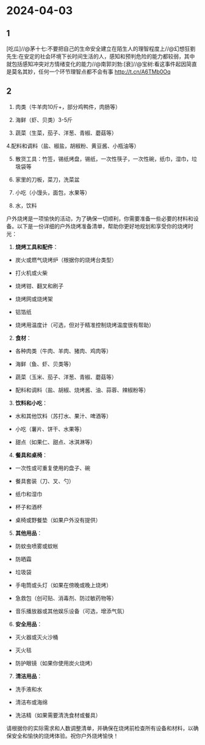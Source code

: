 # 2024-04-03

## 1


[吃瓜]//@茅十七:不要把自己的生命安全建立在陌生人的理智程度上//@幻想狂劉先生:在安定的社会环境下长时间生活的人，感知和预判危险的能力都较弱，其中就包括感知冲突对方情绪变化的能力//@南郭刘勃:[衰]//@宝树:看这事件起因简直是莫名其妙，任何一个环节理智点都不会有事 http://t.cn/A6TMb0Oq






## 2


1. 肉类（牛羊肉10斤+，部分鸡鸭件，肉肠等）

2. 海鲜（虾、贝类）3-5斤

3. 蔬菜（生菜，茄子、洋葱、青椒、蘑菇等）

4.配料和调料（盐、椒盐，胡椒粉、黄豆酱、小瓶油等）

5. 散货工具：竹签，锡纸烤盘，锡纸，一次性筷子，一次性碗，纸巾，湿巾，垃圾袋等

6. 家里的刀板，菜刀，洗菜盆

7. 小吃（小馒头，面包，水果等）

8. 水，饮料


户外烧烤是一项愉快的活动，为了确保一切顺利，你需要准备一些必要的材料和设备。以下是一份详细的户外烧烤准备清单，帮助你更好地规划和享受你的烧烤时光：

1. **烧烤工具和配件**：

 - 炭火或燃气烧烤炉（根据你的烧烤台类型）

 - 打火机或火柴

 - 烧烤钳、翻叉和刷子

 - 烧烤网或烧烤架

 - 铝箔纸

 - 烧烤用温度计（可选，但对于精准控制烧烤温度很有帮助）

2. **食材**：

 - 各种肉类（牛肉、羊肉、猪肉、鸡肉等）

 - 海鲜（鱼、虾、贝类等）

 - 蔬菜（玉米、茄子、洋葱、青椒、蘑菇等）

 - 配料和调料（盐、胡椒、烧烤酱、油、蒜蓉、辣椒粉等）

3. **饮料和小吃**：

 - 水和其他饮料（苏打水、果汁、啤酒等）

 - 小吃（薯片、饼干、水果等）

 - 甜点（如果仁、甜点、冰淇淋等）

4. **餐具和桌椅**：

 - 一次性或可重复使用的盘子、碗

 - 餐具套装（刀、叉、勺）

 - 纸巾和湿巾

 - 杯子和酒杯

 - 桌椅或野餐垫（如果户外没有提供）

5. **其他用品**：

 - 防蚊虫喷雾或蚊帐

 - 防晒霜

 - 垃圾袋

 - 手电筒或头灯（如果在傍晚或晚上烧烤）

 - 急救包（创可贴、消毒剂、防过敏药物等）

 - 音乐播放器或其他娱乐设备（可选，增添气氛）

6. **安全用品**：

 - 灭火器或灭火沙桶

 - 灭火毯

 - 防护眼镜（如果你使用炭火烧烤）

7. **清洁用品**：

 - 洗手液和水

 - 清洁布或海绵

 - 洗洁精（如果需要清洗食材或餐具）

请根据你的实际需求和人数调整清单，并确保在烧烤前检查所有设备和材料，以确保安全和愉快的烧烤体验。祝你户外烧烤愉快！






